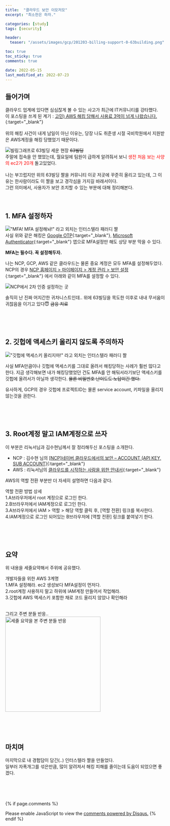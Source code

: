 ```yaml
---
title:  "클라우드 보안 이모저모"
excerpt: "최소한은 하자."

categories: [study]
tags: [security]

header:
  teaser: "/assets/images/gcp/201203-billing-support-0-63building.png" 

toc: true
toc_sticky: true
comments: true

date: 2022-05-15
last_modified_at: 2022-07-23
---
```

## 들어가며

클라우드 업계에 있다면 심심찮게 볼 수 있는 사고가 최근에 IT커뮤니티를 강타했다. <br>
이 포스팅을 쓰게 된 계기 : [고민) AWS 해킹 당해서 사용료 3억이 넘게 나왔습니다. ](https://www.clien.net/service/board/park/17225662){:target="_blank"}
<br>
<br>
위의 해킹 사건이 내게 남일이 아닌 이유는, 당장 나도 취준생 시절 국비학원에서 지원받은 AWS계정을 해킹 당했었기 때문이다.

![빌링그래프로 63빌딩 세운 현장](/assets/images/gcp/201203-billing-support-0-63building.png)
~~63빌딩~~ <br>
주말에 접속을 안 했었는데, 월요일에 팀원이 급하게 알려줘서 보니 <span style="color: red">생전 처음 보는 사양의 ec2가 20개</span> 돌고있었다.
<br><br>
나는 부끄럽지만 위의 63빌딩 짤을 커뮤니티 이곳 저곳에 꾸준히 올리고 있는데, 그 이유는 한사람이라도 이 짤을 보고 경각심을 가지길 바래서이다.<br>
그런 의미에서, 사용자가 보안 조치할 수 있는 부분에 대해 정리해본다.
<br>
<br>
<br>

## 1. MFA 설정하자

!["MFA! MFA 설정해놔!" 라고 외치는 인터스텔라 패러디 짤](/assets/images/gcp/201203-billing-support-mfa-400.gif) <br>
사실 위와 같은 해킹은 [Google OTP](https://apps.apple.com/kr/app/google-authenticator/id388497605){:target="_blank"}, [Microsoft Authenticator](https://apps.apple.com/us/app/microsoft-authenticator/id983156458){:target="_blank"} 앱으로 MFA설정만 해도 상당 부분 막을 수 있다.

**MFA는 필수다. 꼭 설정해두자.**

나는 NCP, GCP, AWS 같은 클라우드는 물론 중요 계정은 모두 MFA를 설정해두었다. <br> 
NCP의 경우 [NCP 홈페이지 > 마이페이지 > 계정 관리 > 보안 설정](https://www.ncloud.com/mypage/manage/security){:target="_blank"} 에서 아래와 같이 MFA를 설정할 수 있다. <br>

![NCP에서 2차 인증 설정하는 곳](/assets/images/study/220515-cloud-security-mfa-configuraiton-in-ncp.png)


솔직히 난 진짜 어지간한 귀차니스트인데.. 위에 63빌딩을 목도한 이후로 내내 무서움이 귀찮음을 이기고 있다😇  ~~금융 치료~~

<br>
<br>
<br>





## 2. 깃헙에 액세스키 올리지 않도록 주의하자

!["깃헙에 액세스키 올리지마!" 라고 외치는 인터스텔라 패러디 짤](/assets/images/study/220515-cloud-security-do-not-upload-access-key-to-github-interstella-400.gif)


사실 MFA만큼이나 깃헙에 액세스키를 그대로 올려서 해킹당하는 사례가 훨씬 많다고 한다.
지금 생각해보면 내가 해킹당했었던 건도 MFA를 안 해둬서라기보단 액세스키를 깃헙에 올려서가 아닐까 생각한다. ~~물론 비밀번호 난이도도 노답이긴 했다.~~

유사하게, GCP의 경우 깃헙에 프로젝트ID는 물론 service account, 키파일을 올리지 않는것을 권한다.

<br>
<br>
<br>

## 3. Root계정 말고 IAM계정으로 쓰자

이 부분은 리눅서님과 김수현님께서 잘 정리해두신 포스팅을 소개한다.
- NCP : 김수현 님의 [[NCP]네이버 클라우드에서의 보안 – ACCOUNT (API KEY, SUB ACCOUNT)](https://manvscloud.com/?p=794){:target="_blank"}
- AWS : 리눅서님의 [클라우드를 시작하는 사람을 위한 안내서](https://linuxer.name/2022/05/%ed%81%b4%eb%9d%bc%ec%9a%b0%eb%93%9c%eb%a5%bc-%ec%8b%9c%ec%9e%91%ed%95%98%eb%8a%94-%ec%82%ac%eb%9e%8c%ec%9d%84-%ec%9c%84%ed%95%9c-%ec%95%88%eb%82%b4%ec%84%9c/){:target="_blank"}


AWS의 역할 전환 부분만 더 자세히 설명하면 다음과 같다.   

역할 전환 방법 상세 <br>
1.A브라우저에서 root 계정으로 로그인 한다.   <br>
2.B브라우저에서 IAM계정으로 로그인 한다.   <br>
3.A브라우저에서 IAM > 역할 > 해당 역할 클릭 후, [역할 전환] 링크를 복사한다.   <br>
4.IAM계정으로 로그인 되어있는 B브라우저에 [역할 전환] 링크를 붙여넣기 한다.   

<br>
<br>
<br>

## 요약

위 내용을 세줄요약해서 주위에 공유했다.<br>

개발자들을 위한 AWS 3계명 <br>
1.MFA 설정해라. ec2 생성보다 MFA설정이 먼저다. <br>
2.root계정 사용하지 말고 하위에 IAM계정 만들어서 작업해라. <br>
3.깃헙에 AWS 액세스키 포함한 채로 코드 올리지 않았나 확인해라

<br>
그리고 주변 분들 반응.. <br>
<img src="/assets/images/study/220515-cloud-security-summary.jpg" width="300px" title="세줄 요약을 본 주변 분들 반응" alt="세줄 요약을 본 주변 분들 반응">

<br><br><br>

## 마치며

마지막으로 내 경험담이 담긴(..) 인터스텔라 짤을 만들었다.<br>
일부러 자폭개그를 섞은만큼, 많이 알려져서 해킹 피해를 줄이는데 도움이 되었으면 좋겠다.

<br><br><br>

{% if page.comments %}
<div id="disqus_thread"></div>
<script>
    (function() { // DON'T EDIT BELOW THIS LINE
    var d = document, s = d.createElement('script');
    s.src = 'https://lifeoncloud-github-io.disqus.com/embed.js';
    s.setAttribute('data-timestamp', +new Date());
    (d.head || d.body).appendChild(s);
    })();
</script>
<noscript>Please enable JavaScript to view the <a href="https://disqus.com/?ref_noscript">comments powered by Disqus.</a></noscript>
{% endif %}
